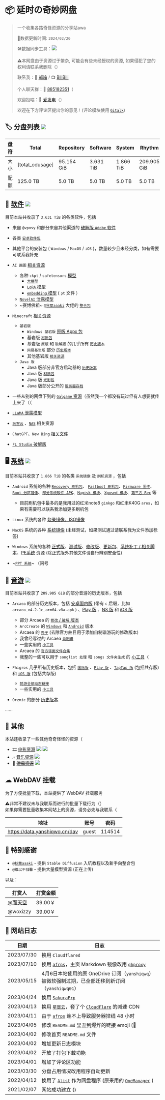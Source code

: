 # 📦 延时の奇妙网盘

> 一个收集各路奇怪资源的分享站awa 
> 
> 🔄数据更新时间: `2024/02/20`
>
> 🛠️数据同步工具：![](https://img.shields.io/badge/yanshiqwq-blue?logo=github&label=e5_usage_sync&link=https%3A%2F%2Fgithub.com%2Fyanshiqwq%2Fe5_usage_sync%2F&link=https%3A%2F%2Fgithub.com%2Fyanshiqwq%2F&cacheSeconds=3600)
>
> ⚠本网盘由于资源过于繁杂, 可能会有些未经授权的资源, 如果侵犯了您的权利请联系我删除（）
>
> 联系我：📧 [邮箱](mailto:yanshiqwq@126.com) / 📺 [BiliBili](https://space.bilibili.com/431304449)
>
> 个人聊天群：💬 [885182351](https://jq.qq.com/?_wv=1027&k=gHfN8ogz)（
> 
> 欢迎投喂：🔋 [爱发电](https://afdian.net/a/yanshiqwq)（）
>
> 欢迎在下方评论区提出你的意见！(评论模块使用 [`Gitalk`](https://github.com/gitalk/gitalk))

## 🏷 分盘列表 ![](https://img.shields.io/badge/Root-orange?logo=DPD&label=[total_odusage_urlenc]&cacheSeconds=3600)



| 盘符 | Total | Repository | Software | System | Rhythm | Movie01 | Movie02 | Media |
| - | - | - | - | - | - | - | - | - |
| 大小 | [total_odusage] | 95.154 GiB | 3.631 TiB | 1.866 TiB | 209.905 GiB | 4.864 TiB | 3.693 TiB | 646.270 GiB |
| 配额 | 125.0 TB | 5.0 TB | 5.0 TB | 5.0 TB | 5.0 TB | 5.0 TB | 5.0 TB | 5.0TB |

## 💾 [软件](./software/) ![](https://img.shields.io/badge/Software-orange?logo=Microsoft%20OneDrive&label=3.631%20TiB&cacheSeconds=3600)

目前本站共收录了 `3.631 TiB` 的各类软件，包括

-	来自 `@vposy` 和部分来自其他渠道的 [破解版 `Adobe` 软件](./software/adobe/)

-	各类 [`安卓软件包`](./software/android/)

-	其他平台的安装包 ( `Windows` / `MacOS` / `iOS` )，数量较少且未经分类，如有需要可联系我补充

-	`AI 画图` [相关资源](./software/other/stable_diffusion/)

	-	各种 `ckpt` / `safetensors` [模型](./software/other/stable_diffusion/models/)
		-	[`大模型`](./software/other/stable_diffusion/models/ckpt/)
		-	[`LoRA` 模型](./software/other/stable_diffusion/models/LoRA/)
		-	[`embedding` 模型](./software/other/stable_diffusion/models/embedding/) ( `pt` 文件 )
	-	[`NovelAI` 泄露模型](./software/other/stable_diffusion/models/ckpt/novelaileak/)
	-	~赛博佛祖~ [`@秋葉aaaki`](https://space.bilibili.com/12566101) 大佬的 [`整合包`](./software/other/stable_diffusion/webui/novelai-webui/)

-	`Minecraft` [相关资源](./software/game/mc/)
	-	`基岩版`
		-	`Windows 基岩版` [原版 Appx 包](./software/game/mc/mcbe/)
		-	基岩版 [`材质包`](./software/game/mc/mcpack/)
		-	基岩版 `原版` 和 `破解版` 的几乎所有 [`历史版本`](./software/game/mc/mcpe/official/)
		-	`网易基岩版` 部分 [`历史版本`](./software/game/mc/mcpe/netease/)
		-	其他基岩版 [`相关资源`](./software/game/mc/mcpe_mod/)
	-	`Java 版`
		-	Java 版部分非官方启动器的 [`历史版本`](./software/game/mc/mclauncher/)
		-	Java 版 [`材质包`](./software/game/mc/respack/)
		-	Java 版 [`光影包`](./software/game/mc/shaderpack/)
		-	Java 版部分公开的 [`服务器存档`](./software/game/mc/save/)

-	一些从别的网盘下到的 [`Galgame` 资源](./software/game/galgame/)（虽然我一个都没有玩过但有人想要就传上来了（（

-	[`LLaMA` 泄露模型](./software/other/pyllama/)

-	[`玩客云`](./software/other/wankeyun/) 、[`NAS`](./software/other/nas/) 相关资源

-	`ChatGPT`、`New Bing` [相关文件](./software/other/chatgpt/)

-	[`FL Studio` 破解版](./software/other/flstudio/)

## 🖥 [系统](./system/) ![](https://img.shields.io/badge/System-orange?logo=Microsoft%20OneDrive&label=1.866%20TiB&cacheSeconds=3600)

目前本站共收录了 `1.866 TiB` 的各类 `系统镜像` 及 `刷机资源` ，包括

-	`Android` 系统的各种 [`Recovery 刷机包`](./system/android/rom/recovery/)、 [`Fastboot 刷机包`](./system/android/rom/fastboot/)、[`Firmware 固件`](./system/android/rom/firmware/)、[`Boot 分区镜像`](./system/android/boot/)、[`部分系统软件 APK`](./system/android/app/)、[`Magisk 模块`](./system/android/magisk/)、[`Xposed 模块`](./system/android/xposed/)、[`第三方 Rec`](./system/android/recovery/) 等
	
	-	目前刷机包中最多的是我用过的红米note8 `ginkgo` 和红米K40G `ares`，如果有需要可以联系我添加更多刷机包

-	`Linux` 系统的各种 [烧录镜像、ISO镜像](./system/linux/)

-	`MacOS` 系统的各种 [系统镜像](./system/macos/) (未经测试，如果测试通过请联系我为文件添加标签)

-	`Windows` 系统的各种 [正式版](./system/windows/releases/)、[测试版](./system/windows/beta/)、[修改版](./system/windows/edit/)、[更新包](./system/windows/updates/)、[系统补丁 / 相关脚本](./system/windows/patches/)、[PE系统](./system/windows/winpe/) 资源 (除正式版外其他文件请自行辨别安全性)

-	~[`PPT 系统`](./system/other/ppt/)~ （问号

## 🥁 [音游](./rhythm/) ![](https://img.shields.io/badge/Rhythm-orange?logo=Microsoft%20OneDrive&label=209.905%20GiB&cacheSeconds=3600)

目前本站共收录了 `209.905 GiB` 的部分音游的历史版本，包括

-	`Arcaea` 的部分历史版本，包括 [安卓国内版](./rhythm/arcaea/android/) (带有 `c` 后缀，比如 `arcaea_v4.2.1c_arm64-v8a.apk` ) 、[Play 版](./rhythm/arcaea/android/play/) 、[NS 版](./rhythm/arcaea/ns/) 和 [iOS 版](./rhythm/arcaea/ios/)

	-	部分 Arcaea 的 [`修改` / `破解` 版本](./rhythm/arcaea/android/patch/)
	-	`ArcCreate` 的 [`Windows`](./rhythm/arcaea/fanmade/arccreate/Build-StandaloneWindows64.zip) 和 [`Android`](./rhythm/arcaea/fanmade/arccreate/ArcCreate.apk) 版本
	-	Arcaea 的 [`壳子`](./rhythm/arcaea/fanmade/base) (去除官方曲目用于添加自制谱游玩的修改版本)
	-	我曾经写过的 Arcaea [`自制谱`](./rhythm/arcaea/fanmade/chart_arcfan/)
	-	一些实用的 [`小工具`](./rhythm/arcaea/tool/)
	-	Arcaea 的 [`官方谱面文件合集`](./rhythm/arcaea/songs/)
	-	我整的一些可以用于 `songlist 处理` 和 `songs 文件夹生成` 的 [小工具](./rhythm/arcaea/fanmade/merge_tool/)（

-	`Phigros` 几乎所有历史版本，包括 [`国际版`](./rhythm/phigros/android/global/) 、[`Play 版`](./rhythm/phigros/android/play/) 、[`TapTap 版`](./rhythm/phigros/android/) (包括共存版) 和 [`iOS 版`](./rhythm/phigros/ios/) (包括共存版)

	-	[`鸽游全部动态链接`](./rhythm/phigros/link/)
	-	一些实用的 [`小工具`](./rhythm/phigros/tool/)

-	`Orzmic` 的部分 [历史版本](./rhythm/orzmic/)

......

## 🤔 其他 

本站还收录了一些其他奇奇怪怪的资源（

- 🎞 [电影资源](./movie/) ![](https://img.shields.io/badge/Movie-orange?logo=Microsoft%20OneDrive&label=4.864%20TiB&cacheSeconds=3600) ![](https://img.shields.io/badge/Movie-orange?logo=Microsoft%20OneDrive&label=3.693%20TiB&cacheSeconds=3600)	
- 🎶 [音乐资源](./media/audio/CloudMusic/) ![](https://img.shields.io/badge/Media%2fMusic-green?logo=Microsoft%20OneDrive&label=22.39%20GiB&cacheSeconds=3600)
- 🔎 [~~泄露资源~~](./share/zip/leak/) ![](https://img.shields.io/badge/Repository%2fLeak-green?logo=Microsoft%20OneDrive&label=182.84%20GiB&cacheSeconds=3600)

## ☁ WebDAV 挂载

为了方便批量下载，本站提供了 WebDAV 挂载服务  

⚠非常不建议未与我联系而进行的批量下载行为（）  
如果你需要批量收集本网站上的资源，请务必先与我联系（  

| 地址 | 账号 | 密码 |
| - | - | - |
| https://data.yanshiqwq.cn/dav | guest | 114514 |

## 🙇‍ 特别感谢

- [`@秋葉aaaki`](https://space.bilibili.com/12566101) - 提供 `Stable Diffusion` 入坑教程以及新手向整合包
- `@维以不戗馨` - 提供大量模型资源 (正在上传)

以及：

| 打赏人 | 打赏金额 |
| - | - |
| [@而天空](https://space.bilibili.com/113326488) | 39.00￥ |
| @woxizzy | 39.00￥ |

## 📕 网站日志

| 日期 | 日志 |
| - | - |
| 2023/07/30 | 换用 `Cloudflared` |
| 2023/07/10 | 换用 [`afrps`](https://afrps.cn/)，主页 Markdown 镜像改用 [`ghproxy`](https://ghproxy.com/) |
| 2023/05/15 | 4月6日本站使用的原 OneDrive 订阅（`yanshiqwq`）被微软强制过期，已全部迁移到新订阅（`yanshiqwq01`） |
| 2023/04/24 | 换用 [`SakuraFrp`](https://www.natfrp.com/) |
| 2023/04/13 | 换用 [`星辰云`](https://starxn.com/)，套了个 [`CloudFlare`](https://www.cloudflare.com/) 的~~减速~~ CDN |
| 2023/04/11 | 由于 [`afrps`](https://afrps.cn/) 连不上导致服务器掉线 48 小时 |
| 2023/04/05 | 修改 `README.md` 里丑到爆炸的链接 emoji (🔗 |
| 2023/04/02 | 修改首页 `README.md` 文件 |
| 2023/04/02 | 增加更新日志模块 |
| 2023/04/02 | 开放了打包下载功能 |
| 2023/04/01 | 增加了评论区功能 |
| 2023/03/30 | 分盘占用情况改用程序自动更新 |
| 2022/04/12 | 换用了 [`Alist`](https://alist.nn.ci/) 作为网盘程序 (原来用的 [`OneManager`](https://github.com/qkqpttgf/OneManager-php) ) |
| 2021/02/07 | 网站成功建立 () |